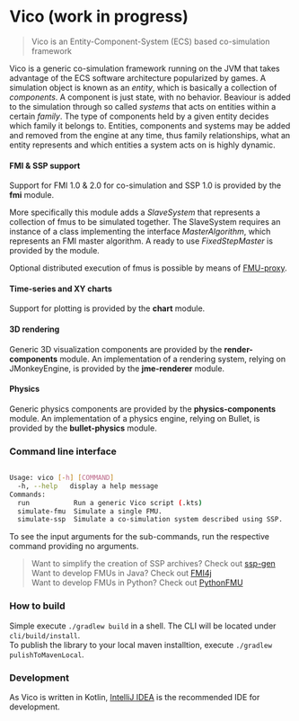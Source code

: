 # Vico (work in progress)

> Vico is an Entity-Component-System (ECS) based co-simulation framework

Vico is a generic co-simulation framework running on the JVM that takes advantage of the ECS software architecture popularized by games. A simulation object is known as an _entity_, which is basically a collection of _components_. A component is just state, with no behavior. Beaviour is added to the simulation through so called _systems_ that acts on entities within a certain _family_. The type of components held by a given entity decides which family it belongs to. Entities, components and systems may be added and removed from the engine at any time, thus family relationships, what an entity represents and which entities a system acts on is highly dynamic. 

#### FMI & SSP support

Support for FMI 1.0 & 2.0 for co-simulation and SSP 1.0 is provided by the __fmi__ module. 

More specifically this module adds a _SlaveSystem_ that represents a collection of fmus to be simulated together. The SlaveSystem requires an instance of a class implementing the interface _MasterAlgorithm_, which represents an FMI master algorithm. A ready to use _FixedStepMaster_ is provided by the module.

Optional distributed execution of fmus is possible by means of [FMU-proxy](https://github.com/NTNU-IHB/FMU-proxy).

#### Time-series and XY charts

Support for plotting is provided by the __chart__ module.

#### 3D rendering

Generic 3D visualization components are provided by the __render-components__ module.
An implementation of a rendering system, relying on JMonkeyEngine, is provided by the __jme-renderer__ module.

#### Physics

Generic physics components are provided by the __physics-components__ module.
An implementation of a physics engine, relying on Bullet, is provided by the __bullet-physics__ module. 

### Command line interface
````bash

Usage: vico [-h] [COMMAND]
  -h, --help   display a help message
Commands:
  run           Run a generic Vico script (.kts)
  simulate-fmu  Simulate a single FMU.
  simulate-ssp  Simulate a co-simulation system described using SSP.
````
To see the input arguments for the sub-commands, run the respective command providing no arguments. 


> Want to simplify the creation of SSP archives? Check out [ssp-gen](https://github.com/NTNU-IHB/sspgen) <br>
> Want to develop FMUs in Java? Check out [FMI4j](https://github.com/NTNU-IHB/FMI4j) <br>
> Want to develop FMUs in Python? Check out [PythonFMU](https://github.com/NTNU-IHB/PythonFMU) <br>

### How to build
Simple execute `./gradlew build` in a shell. The CLI will be located under `cli/build/install`. <br>
To publish the library to your local maven installtion, execute `./gradlew pulishToMavenLocal`.

### Development
As Vico is written in Kotlin, [IntelliJ IDEA](https://www.jetbrains.com/idea/) is the recommended IDE for development. 
